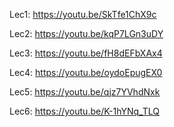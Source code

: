 Lec1: https://youtu.be/SkTfe1ChX9c

Lec2: https://youtu.be/kqP7LGn3uDY

Lec3: https://youtu.be/fH8dEFbXAx4

Lec4: https://youtu.be/oydoEpugEX0

Lec5: https://youtu.be/qjz7YVhdNxk

Lec6: https://youtu.be/K-1hYNq_TLQ
